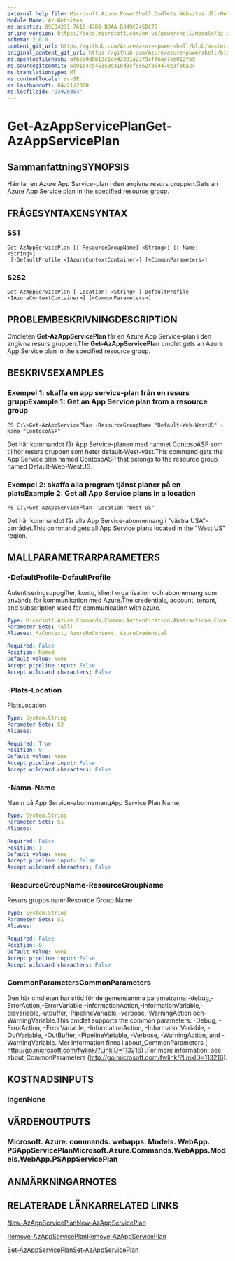 ```yaml
---
external help file: Microsoft.Azure.PowerShell.Cmdlets.Websites.dll-Help.xml
Module Name: Az.Websites
ms.assetid: 89ED4231-7616-47D0-BDAA-D849C245DC79
online version: https://docs.microsoft.com/en-us/powershell/module/az.websites/get-azappserviceplan
schema: 2.0.0
content_git_url: https://github.com/Azure/azure-powershell/blob/master/src/Websites/Websites/help/Get-AzAppServicePlan.md
original_content_git_url: https://github.com/Azure/azure-powershell/blob/master/src/Websites/Websites/help/Get-AzAppServicePlan.md
ms.openlocfilehash: afbee0d6b13c1ce42931a2379cff6aa7ee0127b9
ms.sourcegitcommit: 6a91b4c545350d316d3cf8c62f384478e3f3ba24
ms.translationtype: MT
ms.contentlocale: sv-SE
ms.lasthandoff: 04/21/2020
ms.locfileid: "93926354"
---
```

# <span data-ttu-id="22f3e-101">Get-AzAppServicePlan</span><span class="sxs-lookup"><span data-stu-id="22f3e-101">Get-AzAppServicePlan</span></span>

## <span data-ttu-id="22f3e-102">Sammanfattning</span><span class="sxs-lookup"><span data-stu-id="22f3e-102">SYNOPSIS</span></span>
<span data-ttu-id="22f3e-103">Hämtar en Azure App Service-plan i den angivna resurs gruppen.</span><span class="sxs-lookup"><span data-stu-id="22f3e-103">Gets an Azure App Service plan in the specified resource group.</span></span>

## <span data-ttu-id="22f3e-104">FRÅGESYNTAXEN</span><span class="sxs-lookup"><span data-stu-id="22f3e-104">SYNTAX</span></span>

### <span data-ttu-id="22f3e-105">S</span><span class="sxs-lookup"><span data-stu-id="22f3e-105">S1</span></span>
```
Get-AzAppServicePlan [[-ResourceGroupName] <String>] [[-Name] <String>]
 [-DefaultProfile <IAzureContextContainer>] [<CommonParameters>]
```

### <span data-ttu-id="22f3e-106">S2</span><span class="sxs-lookup"><span data-stu-id="22f3e-106">S2</span></span>
```
Get-AzAppServicePlan [-Location] <String> [-DefaultProfile <IAzureContextContainer>] [<CommonParameters>]
```

## <span data-ttu-id="22f3e-107">PROBLEMBESKRIVNING</span><span class="sxs-lookup"><span data-stu-id="22f3e-107">DESCRIPTION</span></span>
<span data-ttu-id="22f3e-108">Cmdleten **Get-AzAppServicePlan** får en Azure App Service-plan i den angivna resurs gruppen.</span><span class="sxs-lookup"><span data-stu-id="22f3e-108">The **Get-AzAppServicePlan** cmdlet gets an Azure App Service plan in the specified resource group.</span></span>

## <span data-ttu-id="22f3e-109">BESKRIVS</span><span class="sxs-lookup"><span data-stu-id="22f3e-109">EXAMPLES</span></span>

### <span data-ttu-id="22f3e-110">Exempel 1: skaffa en app service-plan från en resurs grupp</span><span class="sxs-lookup"><span data-stu-id="22f3e-110">Example 1: Get an App Service plan from a resource group</span></span>
```
PS C:\>Get-AzAppServicePlan -ResourceGroupName "Default-Web-WestUS" -Name "ContosoASP"
```

<span data-ttu-id="22f3e-111">Det här kommandot får App Service-planen med namnet ContosoASP som tillhör resurs gruppen som heter default-West-väst.</span><span class="sxs-lookup"><span data-stu-id="22f3e-111">This command gets the App Service plan named ContosoASP that belongs to the resource group named Default-Web-WestUS.</span></span>

### <span data-ttu-id="22f3e-112">Exempel 2: skaffa alla program tjänst planer på en plats</span><span class="sxs-lookup"><span data-stu-id="22f3e-112">Example 2: Get all App Service plans in a location</span></span>
```
PS C:\>Get-AzAppServicePlan -Location "West US"
```

<span data-ttu-id="22f3e-113">Det här kommandot får alla App Service-abonnemang i "västra USA"-området.</span><span class="sxs-lookup"><span data-stu-id="22f3e-113">This command gets all App Service plans located in the "West US" region.</span></span>

## <span data-ttu-id="22f3e-114">MALLPARAMETRAR</span><span class="sxs-lookup"><span data-stu-id="22f3e-114">PARAMETERS</span></span>

### <span data-ttu-id="22f3e-115">-DefaultProfile</span><span class="sxs-lookup"><span data-stu-id="22f3e-115">-DefaultProfile</span></span>
<span data-ttu-id="22f3e-116">Autentiseringsuppgifter, konto, klient organisation och abonnemang som används för kommunikation med Azure.</span><span class="sxs-lookup"><span data-stu-id="22f3e-116">The credentials, account, tenant, and subscription used for communication with azure.</span></span>

```yaml
Type: Microsoft.Azure.Commands.Common.Authentication.Abstractions.Core.IAzureContextContainer
Parameter Sets: (All)
Aliases: AzContext, AzureRmContext, AzureCredential

Required: False
Position: Named
Default value: None
Accept pipeline input: False
Accept wildcard characters: False
```

### <span data-ttu-id="22f3e-117">-Plats</span><span class="sxs-lookup"><span data-stu-id="22f3e-117">-Location</span></span>
<span data-ttu-id="22f3e-118">Plats</span><span class="sxs-lookup"><span data-stu-id="22f3e-118">Location</span></span> 

```yaml
Type: System.String
Parameter Sets: S2
Aliases:

Required: True
Position: 0
Default value: None
Accept pipeline input: False
Accept wildcard characters: False
```

### <span data-ttu-id="22f3e-119">-Namn</span><span class="sxs-lookup"><span data-stu-id="22f3e-119">-Name</span></span>
<span data-ttu-id="22f3e-120">Namn på App Service-abonnemang</span><span class="sxs-lookup"><span data-stu-id="22f3e-120">App Service Plan Name</span></span>

```yaml
Type: System.String
Parameter Sets: S1
Aliases:

Required: False
Position: 1
Default value: None
Accept pipeline input: False
Accept wildcard characters: False
```

### <span data-ttu-id="22f3e-121">-ResourceGroupName</span><span class="sxs-lookup"><span data-stu-id="22f3e-121">-ResourceGroupName</span></span>
<span data-ttu-id="22f3e-122">Resurs grupps namn</span><span class="sxs-lookup"><span data-stu-id="22f3e-122">Resource Group Name</span></span>

```yaml
Type: System.String
Parameter Sets: S1
Aliases:

Required: False
Position: 0
Default value: None
Accept pipeline input: False
Accept wildcard characters: False
```

### <span data-ttu-id="22f3e-123">CommonParameters</span><span class="sxs-lookup"><span data-stu-id="22f3e-123">CommonParameters</span></span>
<span data-ttu-id="22f3e-124">Den här cmdleten har stöd för de gemensamma parametrarna:-debug,-ErrorAction,-ErrorVariable,-InformationAction,-InformationVariable,-disvariable,-utbuffer,-PipelineVariable,-verbose,-WarningAction och-WarningVariable.</span><span class="sxs-lookup"><span data-stu-id="22f3e-124">This cmdlet supports the common parameters: -Debug, -ErrorAction, -ErrorVariable, -InformationAction, -InformationVariable, -OutVariable, -OutBuffer, -PipelineVariable, -Verbose, -WarningAction, and -WarningVariable.</span></span> <span data-ttu-id="22f3e-125">Mer information finns i about_CommonParameters ( http://go.microsoft.com/fwlink/?LinkID=113216) .</span><span class="sxs-lookup"><span data-stu-id="22f3e-125">For more information, see about_CommonParameters (http://go.microsoft.com/fwlink/?LinkID=113216).</span></span>

## <span data-ttu-id="22f3e-126">KOSTNADS</span><span class="sxs-lookup"><span data-stu-id="22f3e-126">INPUTS</span></span>

### <span data-ttu-id="22f3e-127">Ingen</span><span class="sxs-lookup"><span data-stu-id="22f3e-127">None</span></span>

## <span data-ttu-id="22f3e-128">VÄRDEN</span><span class="sxs-lookup"><span data-stu-id="22f3e-128">OUTPUTS</span></span>

### <span data-ttu-id="22f3e-129">Microsoft. Azure. commands. webapps. Models. WebApp. PSAppServicePlan</span><span class="sxs-lookup"><span data-stu-id="22f3e-129">Microsoft.Azure.Commands.WebApps.Models.WebApp.PSAppServicePlan</span></span>

## <span data-ttu-id="22f3e-130">ANMÄRKNINGAR</span><span class="sxs-lookup"><span data-stu-id="22f3e-130">NOTES</span></span>

## <span data-ttu-id="22f3e-131">RELATERADE LÄNKAR</span><span class="sxs-lookup"><span data-stu-id="22f3e-131">RELATED LINKS</span></span>

[<span data-ttu-id="22f3e-132">New-AzAppServicePlan</span><span class="sxs-lookup"><span data-stu-id="22f3e-132">New-AzAppServicePlan</span></span>](./New-AzAppServicePlan.md)

[<span data-ttu-id="22f3e-133">Remove-AzAppServicePlan</span><span class="sxs-lookup"><span data-stu-id="22f3e-133">Remove-AzAppServicePlan</span></span>](./Remove-AzAppServicePlan.md)

[<span data-ttu-id="22f3e-134">Set-AzAppServicePlan</span><span class="sxs-lookup"><span data-stu-id="22f3e-134">Set-AzAppServicePlan</span></span>](./Set-AzAppServicePlan.md)


